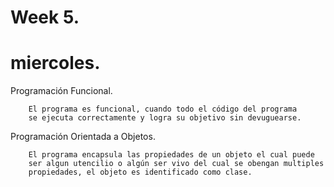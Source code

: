 # Week 5.
# miercoles.
    
Programación Funcional.

        El programa es funcional, cuando todo el código del programa 
        se ejecuta correctamente y logra su objetivo sin devuguearse.

Programación Orientada a Objetos.

        El programa encapsula las propiedades de un objeto el cual puede 
        ser algun utencilio o algún ser vivo del cual se obengan multiples 
        propiedades, el objeto es identificado como clase.
    
